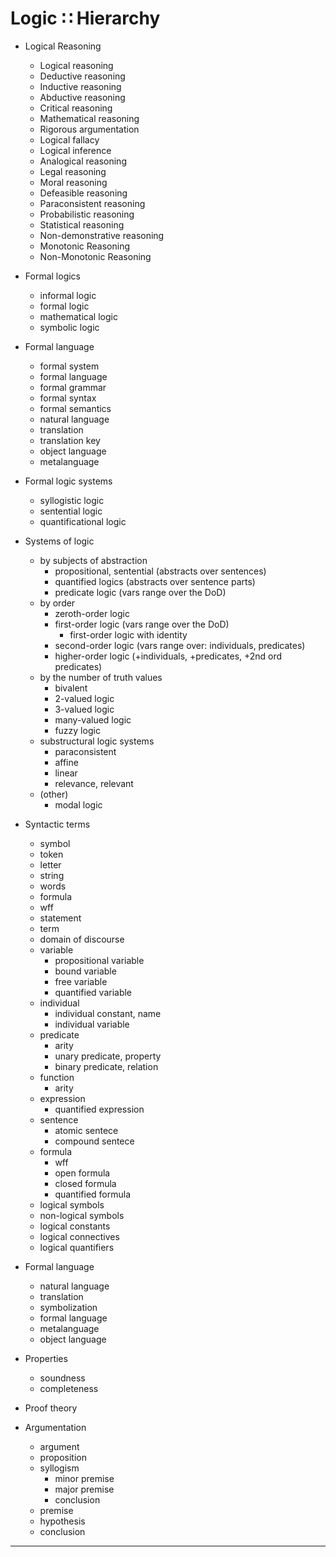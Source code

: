 # Logic ∷ Hierarchy

* Logical Reasoning
  - Logical reasoning
  - Deductive reasoning
  - Inductive reasoning
  - Abductive reasoning
  - Critical reasoning
  - Mathematical reasoning
  - Rigorous argumentation
  - Logical fallacy
  - Logical inference
  - Analogical reasoning
  - Legal reasoning
  - Moral reasoning
  - Defeasible reasoning
  - Paraconsistent reasoning
  - Probabilistic reasoning
  - Statistical reasoning
  - Non-demonstrative reasoning
  - Monotonic Reasoning
  - Non-Monotonic Reasoning


* Formal logics
  - informal logic
  - formal logic
  - mathematical logic
  - symbolic logic

* Formal language
  - formal system
  - formal language
  - formal grammar
  - formal syntax
  - formal semantics
  - natural language
  - translation
  - translation key
  - object language
  - metalanguage

* Formal logic systems
  - syllogistic logic
  - sentential logic
  - quantificational logic

* Systems of logic
  * by subjects of abstraction
    - propositional, sentential (abstracts over sentences)
    - quantified logics         (abstracts over sentence parts)
    - predicate logic           (vars range over the DoD)
  * by order
    - zeroth-order logic
    - first-order logic  (vars range over the DoD)
      - first-order logic with identity
    - second-order logic (vars range over: individuals, predicates)
    - higher-order logic (+individuals, +predicates, +2nd ord predicates)
  * by the number of truth values
    - bivalent
    - 2-valued logic
    - 3-valued logic
    - many-valued logic
    - fuzzy logic
  * substructural logic systems
    - paraconsistent
    - affine
    - linear
    - relevance, relevant
  * (other)
    - modal logic

* Syntactic terms
  - symbol
  - token
  - letter
  - string
  - words
  - formula
  - wff
  - statement
  - term
  - domain of discourse
  - variable
    - propositional variable
    - bound variable
    - free variable
    - quantified variable
  - individual
    - individual constant, name
    - individual variable
  - predicate
    - arity
    - unary predicate, property
    - binary predicate, relation
  - function
    - arity
  - expression
    - quantified expression
  - sentence
    - atomic sentece
    - compound sentece
  - formula
    - wff
    - open formula
    - closed formula
    - quantified formula
  - logical symbols
  - non-logical symbols
  - logical constants
  - logical connectives
  - logical quantifiers

* Formal language
  - natural language
  - translation
  - symbolization
  - formal language
  - metalanguage
  - object language

* Properties
  - soundness
  - completeness

* Proof theory

* Argumentation
  - argument
  - proposition
  - syllogism
    - minor premise
    - major premise
    - conclusion
  - premise
  - hypothesis
  - conclusion


---
